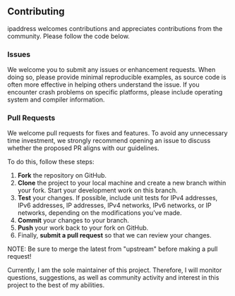 ## Contributing

ipaddress welcomes contributions and appreciates contributions from the community. Please follow the code below.

### Issues

We welcome you to submit any issues or enhancement requests. When doing so, please provide minimal reproducible examples, 
as source code is often more effective in helping others understand the issue. If you encounter crash problems on specific 
platforms, please include operating system and compiler information.

### Pull Requests

We welcome pull requests for fixes and features. To avoid any unnecessary time investment, we strongly recommend opening an issue to discuss whether the proposed PR aligns with our guidelines.

To do this, follow these steps:

1. **Fork** the repository on GitHub.
2. **Clone** the project to your local machine and create a new branch within your fork. Start your development work on this branch.
3. **Test** your changes. If possible, include unit tests for IPv4 addresses, IPv6 addresses, IP addresses, IPv4 networks, IPv6 networks, or IP networks, depending on the modifications you’ve made.
4. **Commit** your changes to your branch.
5. **Push** your work back to your fork on GitHub.
6. Finally, **submit a pull request** so that we can review your changes.

NOTE: Be sure to merge the latest from "upstream" before making a pull request!

Currently, I am the sole maintainer of this project. Therefore, I will monitor questions, suggestions, as well as community activity and interest in this project to the best of my abilities.
